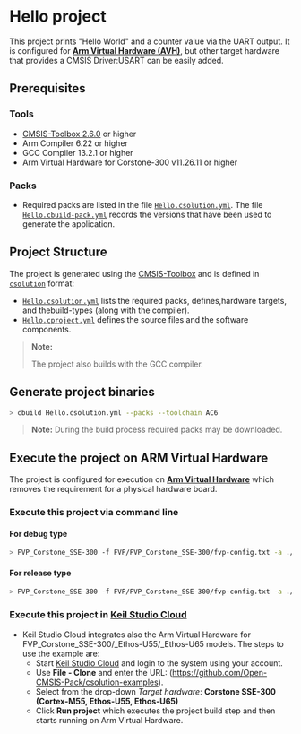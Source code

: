 # Hello project

This project prints "Hello World" and a counter value via the UART output. It is configured for [**Arm Virtual Hardware (AVH)**](https://developer.arm.com/Tools%20and%20Software/Arm%20Virtual%20Hardware), but other target hardware that provides a CMSIS Driver:USART can be easily added.

## Prerequisites

### Tools

- [CMSIS-Toolbox 2.6.0](https://github.com/Open-CMSIS-Pack/cmsis-toolbox/releases) or higher
- Arm Compiler 6.22 or higher
- GCC Compiler 13.2.1 or higher
- Arm Virtual Hardware for Corstone-300 v11.26.11 or higher

### Packs

- Required packs are listed in the file [`Hello.csolution.yml`](./Hello.csolution.yml). The file [`Hello.cbuild-pack.yml`](./Hello.cbuild-pack.yml) records the versions that have been used to generate the application.

## Project Structure

The project is generated using the [CMSIS-Toolbox](https://open-cmsis-pack.github.io/cmsis-toolbox/build-overview) and is defined in [`csolution`](https://open-cmsis-pack.github.io/cmsis-toolbox/YML-Input-Format) format:

- [`Hello.csolution.yml`](./Hello.csolution.yml) lists the required packs, defines,hardware targets, and thebuild-types (along with the compiler).
- [`Hello.cproject.yml`](./Hello.cproject.yml) defines the source files and the software components.

> **Note:**
>
> The project also builds with the GCC compiler.

## Generate project binaries

```bash
> cbuild Hello.csolution.yml --packs --toolchain AC6
```

>**Note:** During the build process required packs may be downloaded.

## Execute the project on ARM Virtual Hardware

The project is configured for execution on [**Arm Virtual Hardware**](https://developer.arm.com/Tools%20and%20Software/Arm%20Virtual%20Hardware) which removes the requirement for a physical hardware board.  

### Execute this project via command line

#### For debug type

```bash
> FVP_Corstone_SSE-300 -f FVP/FVP_Corstone_SSE-300/fvp-config.txt -a ./out/Debug/Hello.axf
```

#### For release type

```bash
> FVP_Corstone_SSE-300 -f FVP/FVP_Corstone_SSE-300/fvp-config.txt -a ./out/Release/Hello.axf
```

### Execute this project in [**Keil Studio Cloud**](https://studio.keil.arm.com/)

- Keil Studio Cloud integrates also the Arm Virtual Hardware for FVP_Corstone_SSE-300/_Ethos-U55/_Ethos-U65 models. The steps to use the example are:
    - Start [Keil Studio Cloud](https://studio.keil.arm.com/) and login to the system using your account.
    - Use **File - Clone** and enter the URL: (https://github.com/Open-CMSIS-Pack/csolution-examples).
    - Select from the drop-down *Target hardware*: **Corstone SSE-300 (Cortex-M55, Ethos-U55, Ethos-U65)**
    - Click **Run project** which executes the project build step and then starts running on Arm Virtual Hardware.
